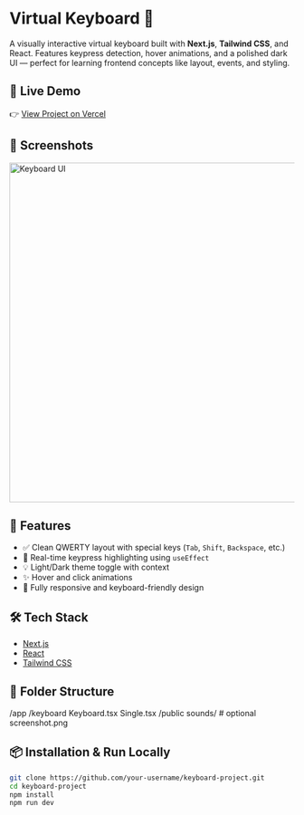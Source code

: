 # Virtual Keyboard 🔡

A visually interactive virtual keyboard built with **Next.js**, **Tailwind CSS**, and React.
Features keypress detection, hover animations, and a polished dark UI — perfect for learning frontend concepts like layout, events, and styling.

## 🔗 Live Demo
👉 [View Project on Vercel](https://maanupaaji-keyboard-assignment-three.vercel.app/)

## 📸 Screenshots

<!-- Add a screenshot or screen recording here later -->
<img src="public/screenshot.png" alt="Keyboard UI" width="600"/>

## 🚀 Features

- ✅ Clean QWERTY layout with special keys (`Tab`, `Shift`, `Backspace`, etc.)
- 🎯 Real-time keypress highlighting using `useEffect`
- 💡 Light/Dark theme toggle with context
- ✨ Hover and click animations
- 🧼 Fully responsive and keyboard-friendly design

## 🛠️ Tech Stack

- [Next.js](https://nextjs.org/)
- [React](https://reactjs.org/)
- [Tailwind CSS](https://tailwindcss.com/)

## 📁 Folder Structure

/app
/keyboard
Keyboard.tsx
Single.tsx
/public
sounds/ # optional
screenshot.png


## 📦 Installation & Run Locally

```bash
git clone https://github.com/your-username/keyboard-project.git
cd keyboard-project
npm install
npm run dev

